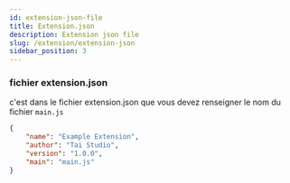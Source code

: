 ```yaml
---
id: extension-json-file
title: Extension.json
description: Extension json file
slug: /extension/extension-json
sidebar_position: 3
---
```


### fichier extension.json
c'est dans le fichier extension.json que vous devez renseigner le nom du fichier `main.js`
```json
{
    "name": "Example Extension",
    "author": "Tai Studio",
    "version": "1.0.0",
    "main": "main.js"
}
```
